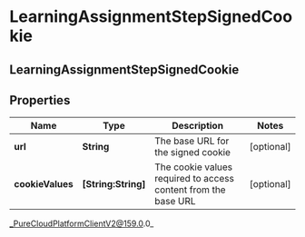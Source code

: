 # LearningAssignmentStepSignedCookie

## LearningAssignmentStepSignedCookie

## Properties

|Name | Type | Description | Notes|
|------------ | ------------- | ------------- | -------------|
| **url** | **String** | The base URL for the signed cookie | [optional] |
| **cookieValues** | **[String:String]** | The cookie values required to access content from the base URL | [optional] |



_PureCloudPlatformClientV2@159.0.0_
